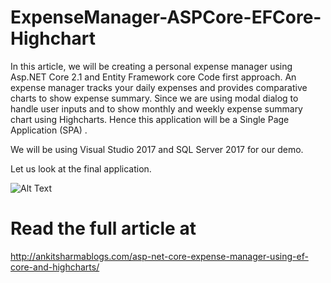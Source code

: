 # ExpenseManager-ASPCore-EFCore-Highchart
In this article, we will be creating a personal expense manager using Asp.NET Core 2.1 and Entity Framework core Code first approach. An expense manager tracks your daily expenses and provides comparative charts to show expense summary. Since we are using modal dialog to handle user inputs and to show monthly and weekly expense summary chart using Highcharts. Hence this application will be a Single Page Application (SPA) .

We will be using Visual Studio 2017 and SQL Server 2017 for our demo.

Let us look at the final application.

![Alt Text](https://i2.wp.com/ankitsharmablogs.com/wp-content/uploads/2018/07/ExpenseManager.gif)


# Read the full article at
http://ankitsharmablogs.com/asp-net-core-expense-manager-using-ef-core-and-highcharts/
